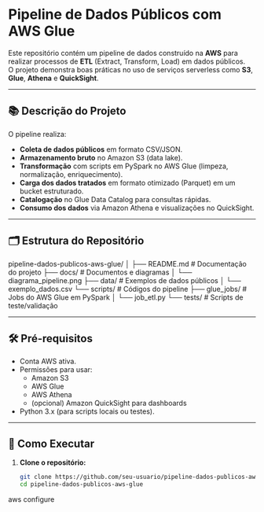 # Pipeline de Dados Públicos com AWS Glue

Este repositório contém um pipeline de dados construído na **AWS** para realizar processos de **ETL** (Extract, Transform, Load) em dados públicos.  
O projeto demonstra boas práticas no uso de serviços serverless como **S3**, **Glue**, **Athena** e **QuickSight**.

---

## 📚 Descrição do Projeto

O pipeline realiza:

- **Coleta de dados públicos** em formato CSV/JSON.
- **Armazenamento bruto** no Amazon S3 (data lake).
- **Transformação** com scripts em PySpark no AWS Glue (limpeza, normalização, enriquecimento).
- **Carga dos dados tratados** em formato otimizado (Parquet) em um bucket estruturado.
- **Catalogação** no Glue Data Catalog para consultas rápidas.
- **Consumo dos dados** via Amazon Athena e visualizações no QuickSight.

---

## 🗂 Estrutura do Repositório

pipeline-dados-publicos-aws-glue/
│
├── README.md # Documentação do projeto
├── docs/ # Documentos e diagramas
│ └── diagrama_pipeline.png
├── data/ # Exemplos de dados públicos
│ └── exemplo_dados.csv
└── scripts/ # Códigos do pipeline
├── glue_jobs/ # Jobs do AWS Glue em PySpark
│ └── job_etl.py
└── tests/ # Scripts de teste/validação


---

## 🛠 Pré-requisitos

- Conta AWS ativa.
- Permissões para usar:
  - Amazon S3
  - AWS Glue
  - AWS Athena
  - (opcional) Amazon QuickSight para dashboards
- Python 3.x (para scripts locais ou testes).

---

## 🚀 Como Executar

1. **Clone o repositório:**
   ```bash
   git clone https://github.com/seu-usuario/pipeline-dados-publicos-aws-glue.git
   cd pipeline-dados-publicos-aws-glue
aws configure
